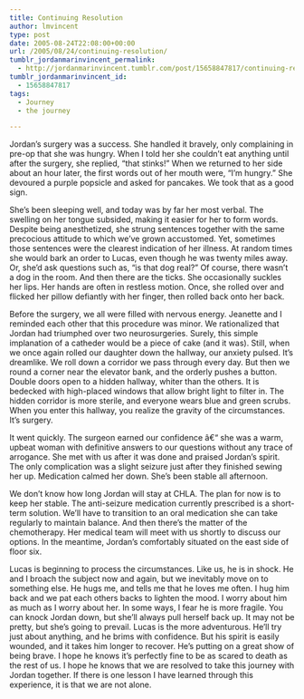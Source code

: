 ```yaml
---
title: Continuing Resolution
author: lmvincent
type: post
date: 2005-08-24T22:08:00+00:00
url: /2005/08/24/continuing-resolution/
tumblr_jordanmarinvincent_permalink:
  - http://jordanmarinvincent.tumblr.com/post/15658847817/continuing-resolution
tumblr_jordanmarinvincent_id:
  - 15658847817
tags:
  - Journey
  - the journey

---
```

Jordan&rsquo;s surgery was a success. She handled it bravely, only complaining in pre-op that she was hungry. When I told her she couldn&rsquo;t eat anything until after the surgery, she replied, &ldquo;that stinks!&rdquo; When we returned to her side about an hour later, the first words out of her mouth were, &ldquo;I&rsquo;m hungry.&rdquo; She devoured a purple popsicle and asked for pancakes. We took that as a good sign.<a name="more"></a>

She&rsquo;s been sleeping well, and today was by far her most verbal. The swelling on her tongue subsided, making it easier for her to form words. Despite being anesthetized, she strung sentences together with the same precocious attitude to which we&rsquo;ve grown accustomed. Yet, sometimes those sentences were the clearest indication of her illness. At random times she would bark an order to Lucas, even though he was twenty miles away. Or, she&rsquo;d ask questions such as, &ldquo;is that dog real?&rdquo; Of course, there wasn&rsquo;t a dog in the room. And then there are the ticks. She occasionally suckles her lips. Her hands are often in restless motion. Once, she rolled over and flicked her pillow defiantly with her finger, then rolled back onto her back.

Before the surgery, we all were filled with nervous energy. Jeanette and I reminded each other that this procedure was minor. We rationalized that Jordan had triumphed over two neurosurgeries. Surely, this simple implanation of a catheder would be a piece of cake (and it was). Still, when we once again rolled our daughter down the hallway, our anxiety pulsed. It&rsquo;s dreamlike. We roll down a corridor we pass through every day. But then we round a corner near the elevator bank, and the orderly pushes a button. Double doors open to a hidden hallway, whiter than the others. It is bedecked with high-placed windows that allow bright light to filter in. The hidden corridor is more sterile, and everyone wears blue and green scrubs. When you enter this hallway, you realize the gravity of the circumstances. It&rsquo;s surgery.

It went quickly. The surgeon earned our confidence â€“ she was a warm, upbeat woman with definitive answers to our questions without any trace of arrogance. She met with us after it was done and praised Jordan&rsquo;s spirit. The only complication was a slight seizure just after they finished sewing her up. Medication calmed her down. She&rsquo;s been stable all afternoon.

We don&rsquo;t know how long Jordan will stay at CHLA. The plan for now is to keep her stable. The anti-seizure medication currently prescribed is a short-term solution. We&rsquo;ll have to transition to an oral medication she can take regularly to maintain balance. And then there&rsquo;s the matter of the chemotherapy. Her medical team will meet with us shortly to discuss our options. In the meantime, Jordan&rsquo;s comfortably situated on the east side of floor six.

Lucas is beginning to process the circumstances. Like us, he is in shock. He and I broach the subject now and again, but we inevitably move on to something else. He hugs me, and tells me that he loves me often. I hug him back and we pat each others backs to lighten the mood. I worry about him as much as I worry about her. In some ways, I fear he is more fragile. You can knock Jordan down, but she&rsquo;ll always pull herself back up. It may not be pretty, but she&rsquo;s going to prevail. Lucas is the more adventurous. He&rsquo;ll try just about anything, and he brims with confidence. But his spirit is easily wounded, and it takes him longer to recover. He&rsquo;s putting on a great show of being brave. I hope he knows it&rsquo;s perfectly fine to be as scared to death as the rest of us. I hope he knows that we are resolved to take this journey with Jordan together. If there is one lesson I have learned through this experience, it is that we are not alone.

<div class="blogger-post-footer">
  <img loading="lazy" width="1" height="1" src="https://blogger.googleusercontent.com/tracker/9039099668816362935-2709019740985210149?l=jordansjourney2.blogspot.com" alt="" />
</div>
